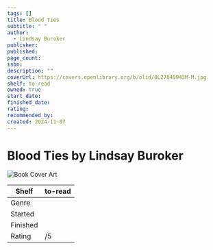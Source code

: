 ```yaml
---
tags: []
title: Blood Ties
subtitle: " "
author:
  - Lindsay Buroker
publisher: 
published: 
page_count: 
isbn: 
description: ""
coverUrl: https://covers.openlibrary.org/b/olid/OL27849943M-M.jpg
shelf: to-read
owned: true
start_date: 
finished_date: 
rating: 
recommended_by: 
created: 2024-11-07
---
```


# Blood Ties by Lindsay Buroker

![Book Cover Art](https://covers.openlibrary.org/b/olid/OL27849943M-M.jpg)

| Shelf | to-read |
| --- | --- |
| Genre |  |
| Started |  |
| Finished |  |
| Rating | /5 |

